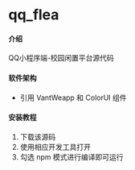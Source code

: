 # qq_flea

#### 介绍
QQ小程序端-校园闲置平台源代码

#### 软件架构
- 引用 VantWeapp 和 ColorUI 组件

#### 安装教程

1.  下载该源码
2.  使用相应开发工具打开
3.  勾选 npm 模式进行编译即可运行

